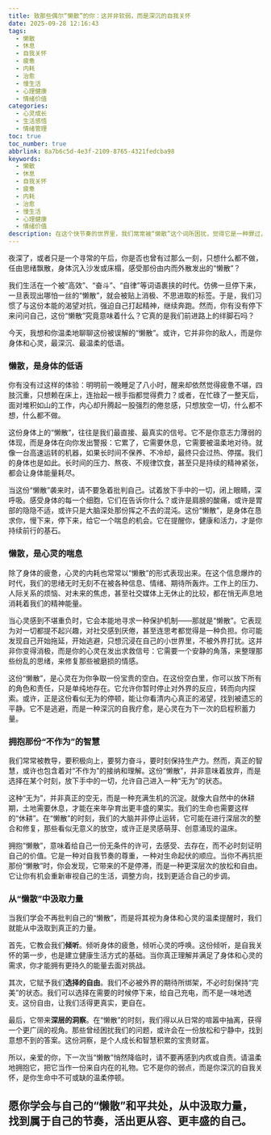 ```yaml
---
title: 致那些偶尔“懒散”的你：这并非软弱，而是深沉的自我关怀
date: 2025-09-28 12:16:43
tags:
  - 懒散
  - 休息
  - 自我关怀
  - 疲惫
  - 内耗
  - 治愈
  - 慢生活
  - 心理健康
  - 情绪价值
categories:
  - 心灵成长
  - 生活感悟
  - 情绪管理
toc: true
toc_number: true
abbrlink: 8a7b6c5d-4e3f-2109-8765-4321fedcba98
keywords:
  - 懒散
  - 休息
  - 自我关怀
  - 疲惫
  - 内耗
  - 治愈
  - 慢生活
  - 心理健康
  - 情绪价值
description: 在这个快节奏的世界里，我们常常被“懒散”这个词所困扰，觉得它是一种罪过，一种不思进取。但你有没有想过，或许它并非如此？它可能是身体在发出信号，是心灵在寻求喘息。这篇文章，想和你一起温柔地探索“懒散”的深层含义，学会倾听内心的声音，拥抱那份看似无为，实则充满智慧的停顿。让我们一起，从这份柔软中汲取力量，找到属于自己的节奏，活出更从容、更丰盛的自己。
---
```


夜深了，或者只是一个寻常的午后，你是否也曾有过那么一刻，只想什么都不做，任由思绪飘散，身体沉入沙发或床榻，感受那份由内而外散发出的“懒散”？

我们生活在一个被“高效”、“奋斗”、“自律”等词语裹挟的时代。仿佛一旦停下来，一旦表现出哪怕一丝的“懒散”，就会被贴上消极、不思进取的标签。于是，我们习惯了与这份本能的渴望对抗，强迫自己打起精神，继续奔跑。然而，你有没有停下来问问自己，这份“懒散”究竟意味着什么？它真的是我们前进路上的绊脚石吗？

今天，我想和你温柔地聊聊这份被误解的“懒散”。或许，它并非你的敌人，而是你身体和心灵，最深沉、最温柔的低语。

### 懒散，是身体的低语

你有没有过这样的体验：明明前一晚睡足了八小时，醒来却依然觉得疲惫不堪，四肢沉重，只想赖在床上，连抬起一根手指都觉得费力？或者，在忙碌了一整天后，面对堆积如山的工作，内心却升腾起一股强烈的倦怠感，只想放空一切，什么都不想，什么都不做。

这份身体上的“懒散”，往往是我们最直接、最真实的信号。它不是你意志力薄弱的体现，而是身体在向你发出警报：它累了，它需要休息，它需要被温柔地对待。就像一台高速运转的机器，如果长时间不保养、不冷却，最终只会过热、停摆。我们的身体也是如此。长时间的压力、熬夜、不规律饮食，甚至只是持续的精神紧张，都会让身体能量耗尽。

当这份“懒散”袭来时，请不要急着批判自己。试着放下手中的一切，闭上眼睛，深呼吸。感受身体的每一个细胞，它们在告诉你什么？或许是肩膀的酸痛，或许是胃部的隐隐不适，或许只是大脑深处那份挥之不去的混沌。这份“懒散”，是身体在恳求你，慢下来，停下来，给它一个喘息的机会。它在提醒你，健康和活力，才是你持续前行的基石。

### 懒散，是心灵的喘息

除了身体的疲惫，心灵的内耗也常常以“懒散”的形式表现出来。在这个信息爆炸的时代，我们的思绪无时无刻不在被各种信息、情绪、期待所轰炸。工作上的压力、人际关系的烦恼、对未来的焦虑，甚至社交媒体上无休止的比较，都在悄无声息地消耗着我们的精神能量。

当心灵感到不堪重负时，它会本能地寻求一种保护机制——那就是“懒散”。它表现为对一切都提不起兴趣，对社交感到厌倦，甚至连思考都觉得是一种负担。你可能发现自己开始拖延，开始逃避，只想沉浸在自己的小世界里，不被外界打扰。这并非你变得消极，而是你的心灵在发出求救信号：它需要一个安静的角落，来整理那些纷乱的思绪，来修复那些被磨损的情感。

这份“懒散”，是心灵在为你争取一份宝贵的空白。在这份空白里，你可以放下所有的角色和责任，只是单纯地存在。它允许你暂时停止对外界的反应，转而向内探索。或许，正是这份看似无为的停顿，能让你看清内心真正的渴望，找到被遗忘的平静。它不是逃避，而是一种深沉的自我疗愈，是心灵在为下一次的启程积蓄力量。

### 拥抱那份“不作为”的智慧

我们常常被教导，要积极向上，要努力奋斗，要时刻保持生产力。然而，真正的智慧，或许也包含着对“不作为”的接纳和理解。这份“懒散”，并非意味着放弃，而是选择在某个时刻，放下手中的一切，允许自己进入一种“无为”的状态。

这种“无为”，并非真正的空无，而是一种充满生机的沉淀。就像大自然中的休耕期，土地需要休息，才能在来年孕育出更丰盛的果实。我们的生命也需要这样的“休耕”。在“懒散”的时刻，我们的大脑并非停止运转，它可能在进行深层次的整合和修复，那些看似无意义的放空，或许正是灵感萌芽、创意涌现的温床。

拥抱“懒散”，意味着给自己一份无条件的许可，去感受、去存在，而不必时刻证明自己的价值。它是一种对自我节奏的尊重，一种对生命起伏的顺应。当你不再抗拒那份“懒散”时，你会发现，它带来的不是停滞，而是一种更深层次的放松和自由。它让你有机会重新审视自己的生活，调整方向，找到更适合自己的步调。

### 从“懒散”中汲取力量

当我们学会不再批判自己的“懒散”，而是将其视为身体和心灵的温柔提醒时，我们就能从中汲取到真正的力量。

首先，它教会我们**倾听**。倾听身体的疲惫，倾听心灵的呼唤。这份倾听，是自我关怀的第一步，也是建立健康生活方式的基础。当你真正理解并满足了身体和心灵的需求，你才能拥有更持久的能量去面对挑战。

其次，它赋予我们**选择的自由**。我们不必被外界的期待所绑架，不必时刻保持“完美”的状态。我们可以选择在需要的时候停下来，给自己充电，而不是一味地透支。这份自由，让我们活得更真实，更自在。

最后，它带来**深层的洞察**。在“懒散”的时刻，我们得以从日常的喧嚣中抽离，获得一个更广阔的视角。那些曾经困扰我们的问题，或许会在一份放松和宁静中，找到意想不到的答案。这份洞察，是个人成长和智慧积累的宝贵财富。

所以，亲爱的你，下一次当“懒散”悄然降临时，请不要再感到内疚或自责。请温柔地拥抱它，把它当作一份来自内在的礼物。它不是你的弱点，而是你深沉的自我关怀，是你生命中不可或缺的温柔停顿。

愿你学会与自己的“懒散”和平共处，从中汲取力量，找到属于自己的节奏，活出更从容、更丰盛的自己。
---